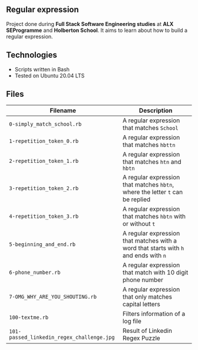 Regular expression
---
Project done during **Full Stack Software Engineering studies** at **ALX SEProgramme** and **Holberton School**. It aims to learn about how to build a regular expression.

Technologies
---
* Scripts written in Bash
* Tested on Ubuntu 20.04 LTS

Files
---
**Filename**                                 |**Description**
---------------------------------------------|--------------------
`0-simply_match_school.rb`                   | A regular expression that matches `School`
`1-repetition_token_0.rb`                    | A regular expression that matches `hbttn`
`2-repetition_token_1.rb`                    | A regular expression that matches `htn` and `hbtn`
`3-repetition_token_2.rb`                     | A regular expression that matches `hbtn`, where the letter `t` can be replied
`4-repetition_token_3.rb`                    | A regular expression that matches `hbtn` with or without `t`
`5-beginning_and_end.rb`                     | A regular expression that matches with a word that starts with `h` and ends with `n`
`6-phone_number.rb`                          | A regular expression that match with 10 digit phone number
`7-OMG_WHY_ARE_YOU_SHOUTING.rb`              | A regular expression that only matches capital letters
`100-textme.rb`                              | Filters information of a log file
`101-passed_linkedin_regex_challenge.jpg`    | Result of Linkedin Regex Puzzle
